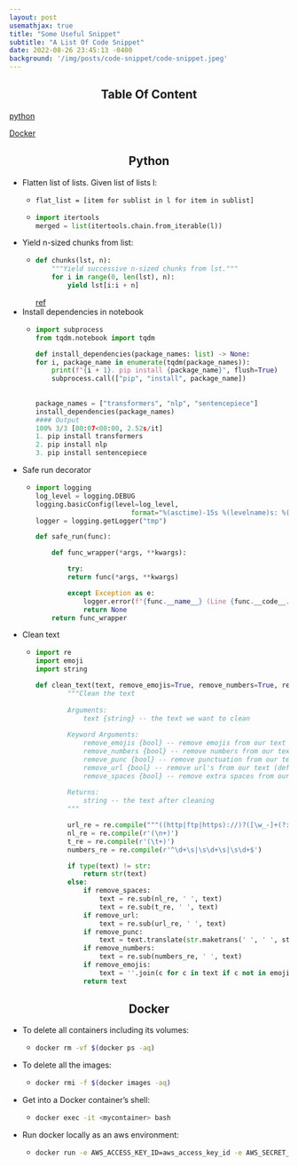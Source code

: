 ```yaml
---
layout: post
usemathjax: true
title: "Some Useful Snippet"
subtitle: "A List Of Code Snippet"
date: 2022-08-26 23:45:13 -0400
background: '/img/posts/code-snippet/code-snippet.jpeg'
---
```


<h2 style="text-align: center;">Table Of Content</h2>

[python](#python)

[Docker](#docker)

<h2 style="text-align: center;" id="python">Python</h2>

- Flatten list of lists. Given list of lists l:
    -   ```pytohn
        flat_list = [item for sublist in l for item in sublist]
        ```
    -   ```python
        import itertools
        merged = list(itertools.chain.from_iterable(l))
        ```
- Yield n-sized chunks from list:
    -   ```python
        def chunks(lst, n):
            """Yield successive n-sized chunks from lst."""
            for i in range(0, len(lst), n):
                yield lst[i:i + n]
        ```
        [ref](https://stackoverflow.com/questions/312443/how-do-you-split-a-list-into-evenly-sized-chunks)
- Install dependencies in notebook
    -   ```python
        import subprocess
        from tqdm.notebook import tqdm

        def install_dependencies(package_names: list) -> None:
        for i, package_name in enumerate(tqdm(package_names)):
            print(f"{i + 1}. pip install {package_name}", flush=True)
            subprocess.call(["pip", "install", package_name])
            
            
        package_names = ["transformers", "nlp", "sentencepiece"]
        install_dependencies(package_names)
        #### Output
        100% 3/3 [00:07<00:00, 2.52s/it]
        1. pip install transformers
        2. pip install nlp
        3. pip install sentencepiece
        ```
- Safe run decorator
    -   ```python
        import logging
        log_level = logging.DEBUG
        logging.basicConfig(level=log_level,
                                format="%(asctime)-15s %(levelname)s: %(message)s")
        logger = logging.getLogger("tmp")

        def safe_run(func):

            def func_wrapper(*args, **kwargs):

                try:
                return func(*args, **kwargs)

                except Exception as e:
                    logger.error(f"{func.__name__} (Line {func.__code__.co_firstlineno} at {func.__code__.co_filename}) -> {e}")
                    return None
            return func_wrapper
        ```
- Clean text
    -   ```python
        import re
        import emoji
        import string

        def clean_text(text, remove_emojis=True, remove_numbers=True, remove_punc=True, remove_url=True, remove_spaces=True):
                """Clean the text
                
                Arguments:
                    text {string} -- the text we want to clean
                
                Keyword Arguments:
                    remove_emojis {bool} -- remove emojis from our text (default: {True})
                    remove_numbers {bool} -- remove numbers from our text (default: {True})
                    remove_punc {bool} -- remove punctuation from our text (default: {True})
                    remove_url {bool} -- remove url's from our text (default: {True})
                    remove_spaces {bool} -- remove extra spaces from our text (default: {True})
                
                Returns:
                    string -- the text after cleaning 
                """        

                url_re = re.compile("""((http|ftp|https)://)?([\w_-]+(?:(?:\.[\w_-]+)+))([\w.,@?^=%&:/~+#-]*[\w@?^=%&/~+#-])?""")
                nl_re = re.compile(r'(\n+)')
                t_re = re.compile(r'(\t+)')
                numbers_re = re.compile(r'^\d+\s|\s\d+\s|\s\d+$')

                if type(text) != str:
                    return str(text)
                else:
                    if remove_spaces:
                        text = re.sub(nl_re, ' ', text)
                        text = re.sub(t_re, ' ', text)
                    if remove_url:
                        text = re.sub(url_re, ' ', text)
                    if remove_punc:
                        text = text.translate(str.maketrans(' ', ' ', string.punctuation))
                    if remove_numbers:
                        text = re.sub(numbers_re, ' ', text)
                    if remove_emojis:
                        text = ''.join(c for c in text if c not in emoji.UNICODE_EMOJI)
                    return text
        ```

<h2 style="text-align: center;" id="docker">Docker</h2>

- To delete all containers including its volumes:
    - ```bash
      docker rm -vf $(docker ps -aq)
      ```
- To delete all the images:
    - ```bash
      docker rmi -f $(docker images -aq)
      ```
- Get into a Docker container’s shell:
    - ```bash
      docker exec -it <mycontainer> bash
      ```
- Run docker locally as an aws environment:
    - ```bash
      docker run -e AWS_ACCESS_KEY_ID=aws_access_key_id -e AWS_SECRET_ACCESS_KEY=aws_secret_key -p internal_port:external_port docker_image
      ```
